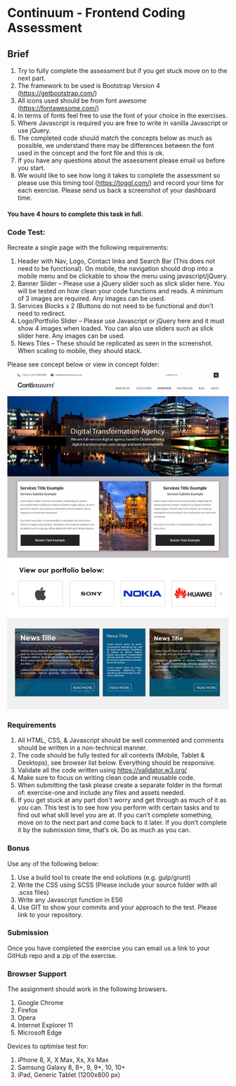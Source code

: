 # Continuum - Frontend Coding Assessment


## Brief

1.	Try to fully complete the assessment but if you get stuck move on to the next part.
2.	The framework to be used is Bootstrap Version 4 (https://getbootstrap.com/)
3.	All icons used should be from font awesome (https://fontawesome.com/)
4.	In terms of fonts feel free to use the font of your choice in the exercises.
5.	Where Javascript is required you are free to write in vanilla Javascript or use jQuery.
6.	The completed code should match the concepts below as much as possible, we understand there may be differences between the font used in the concept and the font file and this is ok.
7.	If you have any questions about the assessment please email us before you start.
8.	We would like to see how long it takes to complete the assessment so please use this timing tool (https://toggl.com/) and record your time for each exercise. Please send us back a screenshot of your dashboard time. 

#### You have 4 hours to complete this task in full.



### Code Test:

Recreate a single page with the following requirements:

1.	Header with Nav, Logo, Contact links and Search Bar (This does not need to be functional). On mobile, the navigation should drop into a mobile menu and be clickable to show the menu using javascript/jQuery.
2.	Banner Slider – Please use a jQuery slider such as slick slider here. You will be tested on how clean your code functions and reads. A minimum of 3 images are required. Any images can be used.
3.	Services Blocks x 2 (Buttons do not need to be functional and don’t need to redirect.
4.	Logo/Portfolio Slider – Please use Javascript or jQuery here and it must show 4 images when loaded. You can also use sliders such as slick slider here. Any images can be used.
5.	News Tiles – These should be replicated as seen in the screenshot. When scaling to mobile, they should stack.

Please see concept below or view in concept folder:
![Exercise](https://github.com/ContinuumCode/Frontend-Code-Test/blob/master/Concepts/frontend-dev-task.jpg)
 
### Requirements

1.	All HTML, CSS, & Javascript should be well commented and comments should be written in a non-technical manner.
2.	The code should be fully tested for all contexts (Mobile, Tablet & Desktops), see browser list below. Everything should be responsive.
3.	Validate all the code written using https://validator.w3.org/
4.	Make sure to focus on writing clean code and reusable code.
5.	When submitting the task please create a separate folder in the format of: exercise-one and include any files and assets needed.
6.	If you get stuck at any part don't worry and get through as much of it as you can. This test is to see how you perform with certain tasks and to find out what skill level you are at. If you can’t complete something, move on to the next part and come back to it later. If you don’t complete it by the submission time, that’s ok. Do as much as you can.


### Bonus

Use any of the following below:

1.	Use a build tool to create the end solutions (e.g. gulp/grunt)
2.	Write the CSS using SCSS (Please include your source folder with all .scss files)
3.	Write any Javascript function in ES6
4.	Use GIT to show your commits and your approach to the test. Please link to your repository.


### Submission

Once you have completed the exercise you can email us a link to your GitHub repo and a zip of the exercise.


### Browser Support
The assignment should work in the following browsers.

1. Google Chrome
2. Firefox
3. Opera
4. Internet Explorer 11
4. Microsoft Edge

Devices to optimise test for:

1.	iPhone 8, X, X Max, Xs, Xs Max
2.	Samsung Galaxy 8, 8+, 9, 9+, 10, 10+
3.	iPad, Generic Tablet (1200x800 px)

